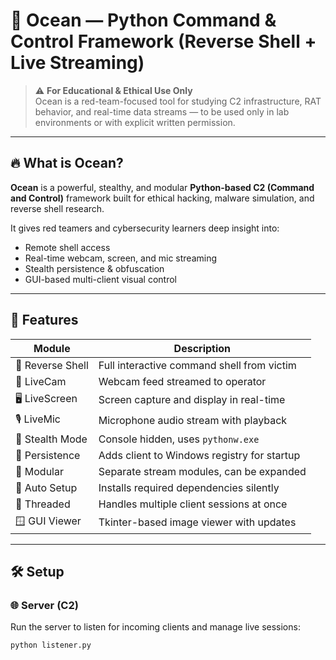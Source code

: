 # 🌊 Ocean — Python Command & Control Framework (Reverse Shell + Live Streaming)

> ⚠️ **For Educational & Ethical Use Only**  
> Ocean is a red-team-focused tool for studying C2 infrastructure, RAT behavior, and real-time data streams — to be used only in lab environments or with explicit written permission.

---

## 🔥 What is Ocean?

**Ocean** is a powerful, stealthy, and modular **Python-based C2 (Command and Control)** framework built for ethical hacking, malware simulation, and reverse shell research.

It gives red teamers and cybersecurity learners deep insight into:

- Remote shell access
- Real-time webcam, screen, and mic streaming
- Stealth persistence & obfuscation
- GUI-based multi-client visual control

---

## 🚀 Features

| Module        | Description |
|---------------|-------------|
| 🐚 Reverse Shell | Full interactive command shell from victim |
| 📸 LiveCam      | Webcam feed streamed to operator |
| 🖥️ LiveScreen   | Screen capture and display in real-time |
| 🎙️ LiveMic      | Microphone audio stream with playback |
| 🔕 Stealth Mode | Console hidden, uses `pythonw.exe` |
| 🧠 Persistence  | Adds client to Windows registry for startup |
| 🧩 Modular      | Separate stream modules, can be expanded |
| 🔧 Auto Setup   | Installs required dependencies silently |
| 🧵 Threaded     | Handles multiple client sessions at once |
| 🪟 GUI Viewer   | Tkinter-based image viewer with updates |

---

## 🛠️ Setup

### 🌐 Server (C2)
Run the server to listen for incoming clients and manage live sessions:
```bash
python listener.py
